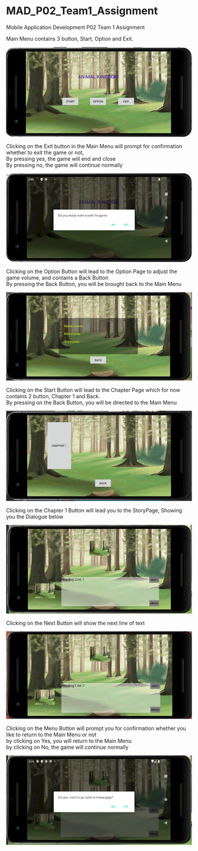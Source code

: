 # MAD_P02_Team1_Assignment
Mobile Application Development P02 Team 1 Assignment

Main Menu contains 3 button, Start, Option and Exit.

![Main Menu](/images/01.PNG)

Clicking on the Exit button in the Main Menu will prompt for confirmation whether to exit the game or not,
<br />By pressing yes, the game will end and close 
<br />By pressing no, the game will continue normally

![Exit Game](/images/02.PNG)

Clicking on the Option Button will lead to the Option Page to adjust the game volume, and contains a Back Button 
<br />By pressing the Back Button, you will be brought back to the Main Menu

![Option Page](/images/04.PNG)

Clicking on the Start Button will lead to the Chapter Page which for now contains 2 button, Chapter 1 and Back. 
<br />By pressing on the Back Button, you will be directed to the Main Menu

![Chapter page](/images/03.PNG)

Clicking on the Chapter 1 Button will lead you to the StoryPage, Showing you the Dialogue below

![Story Page](/images/05.PNG)

Clicking on the Next Button will show the next line of text

![Story Page2](/images/07.PNG)

Clicking on the Menu Button will prompt you for confirmation whether you like to return to the Main Menu or not
<br /> by clicking on Yes, you will return to the Main Menu
<br /> by clicking on No, the game will continue normally

![Story Page Pause](/images/06.PNG)
